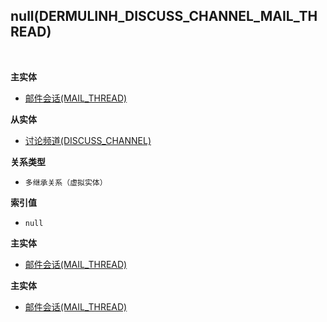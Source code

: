 ## null(DERMULINH_DISCUSS_CHANNEL_MAIL_THREAD) <!-- {docsify-ignore-all} -->



<br>
<p class="panel-title"><b>主实体</b></p>

* [邮件会话(MAIL_THREAD)](module/mail/mail_thread)

<p class="panel-title"><b>从实体</b></p>

* [讨论频道(DISCUSS_CHANNEL)](module/discuss/discuss_channel)

<p class="panel-title"><b>关系类型</b></p>

* `多继承关系（虚拟实体）`

<p class="panel-title"><b>索引值</b></p>

* `null`

<p class="panel-title"><b>主实体</b></p>

* [邮件会话(MAIL_THREAD)](module/mail/mail_thread)
<p class="panel-title"><b>主实体</b></p>

* [邮件会话(MAIL_THREAD)](module/mail/mail_thread)